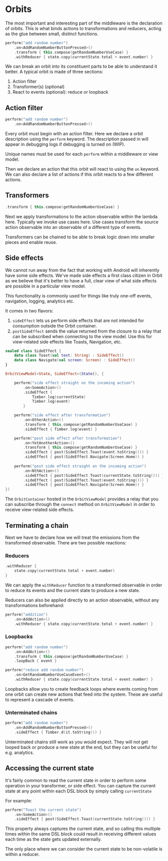 # Orbits

The most important and interesting part of the middleware is the declaration of
orbits. This is what binds actions to transformations and reducers, acting as
the glue between small, distinct functions.

``` kotlin
perform("add random number")
    .on<AddRandomNumberButtonPressed>()
    .transform { this.compose(getRandomNumberUseCase) }
    .withReducer { state.copy(currentState.total + event.number) }
```

We can break an orbit into its constituent parts to be able to understand it
better. A typical orbit is made of three sections:

1. Action filter
1. Transformer(s) (optional)
1. React to events (optional): reduce or loopback

## Action filter

``` kotlin
perform("add random number")
    .on<AddRandomNumberButtonPressed>()
```

Every orbit must begin with an action filter. Here we declare a orbit
description using the `perform` keyword. The description passed in will appear
in debugging logs if debugging is turned on (WIP).

Unique names must be used for each `perform` within a middleware or view model.

Then we declare an action that this orbit will react to using the `on` keyword.
We can also declare a list of actions if this orbit reacts to a few different
actions.

## Transformers

``` kotlin
.transform { this.compose(getRandomNumberUseCase) }
```

Next we apply transformations to the action observable within the lambda here.
Typically we invoke use cases here. Use cases transform the source action
observable into an observable of a different type of events.

Transformers can be chained to be able to break logic down into smaller pieces
and enable reuse.

## Side effects

We cannot run away from the fact that working with Android will
inherently have some side effects. We've made side effects a first class
citizen in Orbit as we believe that it's better to have a full, clear
view of what side effects are possible in a particular view model.

This functionality is commonly used for things like truly one-off events,
navigation, logging, analytics etc.

It comes in two flavors:

1. `sideEffect` lets us perform side effects that are not intended for
   consumption outside the Orbit container.
1. `postSideEffect` sends the value returned from the closure to a relay
   that can be subscribed when connecting to the view model. Use this for
   view-related side effects like Toasts, Navigation, etc.

``` kotlin
sealed class SideEffect {
    data class Toast(val text: String) : SideEffect()
    data class Navigate(val screen: Screen) : SideEffect()
}

OrbitViewModel<State, SideEffect>(State(), {

    perform("side effect straight on the incoming action")
        .on<SomeAction>()
        .sideEffect {
            Timber.log(currentState)
            Timber.log(event)
        }

    perform("side effect after transformation")
        .on<OtherAction>()
        .transform { this.compose(getRandomNumberUseCase) }
        .sideEffect { Timber.log(event) }

    perform("post side effect after transformation")
        .on<YetAnotherAction>()
        .transform { this.compose(getRandomNumberUseCase) }
        .sideEffect { post(SideEffect.Toast(event.toString())) }
        .sideEffect { post(SideEffect.Navigate(Screen.Home)) }
        
    perform("post side effect straight on the incoming action")
        .on<NthAction>()
        .sideEffect { post(SideEffect.Toast(currentState.toString())) }
        .sideEffect { post(SideEffect.Toast(event.toString())) }
        .sideEffect { post(SideEffect.Navigate(Screen.Home)) }
})
```

The `OrbitContainer` hosted in the `OrbitViewModel` provides a relay that
you can subscribe through the `connect` method on `OrbitViewModel` in order
to receive view-related side effects.

## Terminating a chain

Next we have to declare how we will treat the emissions from the transformed
observable. There are two possible reactions:

### Reducers

``` kotlin
.withReducer {
    state.copy(currentState.total + event.number)
}
```

We can apply the `withReducer` function to a transformed observable in order to
reduce its events and the current state to produce a new state.

Reducers can also be applied directly to an action observable, without any
transformations beforehand:

``` kotlin
perform("addition")
    .on<AddAction>()
    .withReducer { state.copy(currentState.total + event.number) }
```

### Loopbacks

``` kotlin
perform("add random number")
    .on<AddAction>()
    .transform { this.compose(getRandomNumberUseCase) }
    .loopBack { event }

perform("reduce add random number")
    .on<GetRandomNumberUseCaseEvent>()
    .withReducer { state.copy(currentState.total + event.number) }
```

Loopbacks allow you to create feedback loops where events coming from one orbit
can create new actions that feed into the system. These are useful to represent
a cascade of events.

### Unterminated chains

``` kotlin
perform("add random number")
    .on<AddRandomNumberButtonPressed>()
    .sideEffect { Timber.d(it.toString()) }
```

Unterminated chains still work as you would expect. They will not get looped
back or produce a new state at the end, but they can be useful for e.g. 
analytics.

## Accessing the current state

It's fairly common to read the current state in order to perform some
operation in your transformer, or side effect. You can capture the current 
state at any point within each DSL block by simply calling `currentState`

For example: 

``` kotlin
perform("Toast the current state")
    .on<SomeAction>()
    .sideEffect { post(SideEffect.Toast(currentState.toString())) }
```

This property always captures the current state, and so calling this 
multiple times within the same DSL block could result in receiving different
values each time as the state gets updated externally.

The only place where we can consider the current state to be non-volatile
is within a reducer.